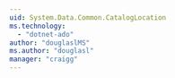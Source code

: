 ```yaml
---
uid: System.Data.Common.CatalogLocation
ms.technology: 
  - "dotnet-ado"
author: "douglaslMS"
ms.author: "douglasl"
manager: "craigg"
---
```


